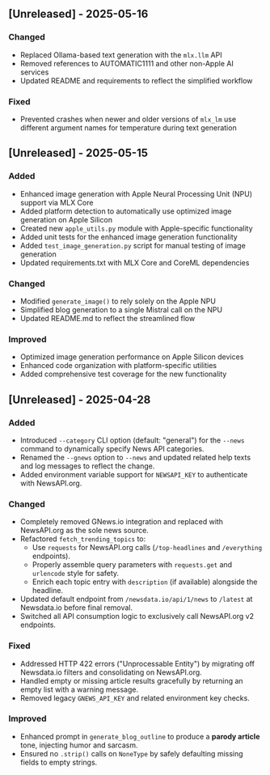 
## [Unreleased] - 2025-05-16

### Changed
- Replaced Ollama-based text generation with the `mlx.llm` API
- Removed references to AUTOMATIC1111 and other non-Apple AI services
- Updated README and requirements to reflect the simplified workflow

### Fixed
- Prevented crashes when newer and older versions of `mlx_lm` use
  different argument names for temperature during text generation

## [Unreleased] - 2025-05-15

### Added
- Enhanced image generation with Apple Neural Processing Unit (NPU) support via MLX Core
- Added platform detection to automatically use optimized image generation on Apple Silicon
- Created new `apple_utils.py` module with Apple-specific functionality
- Added unit tests for the enhanced image generation functionality
- Added `test_image_generation.py` script for manual testing of image generation
- Updated requirements.txt with MLX Core and CoreML dependencies

### Changed
- Modified `generate_image()` to rely solely on the Apple NPU
- Simplified blog generation to a single Mistral call on the NPU
- Updated README.md to reflect the streamlined flow

### Improved
- Optimized image generation performance on Apple Silicon devices
- Enhanced code organization with platform-specific utilities
- Added comprehensive test coverage for the new functionality

## [Unreleased] - 2025-04-28

### Added
- Introduced `--category` CLI option (default: "general") for the `--news` command to dynamically specify News API categories.
- Renamed the `--gnews` option to `--news` and updated related help texts and log messages to reflect the change.
- Added environment variable support for `NEWSAPI_KEY` to authenticate with NewsAPI.org.

### Changed
- Completely removed GNews.io integration and replaced with NewsAPI.org as the sole news source.
- Refactored `fetch_trending_topics` to:
  - Use `requests` for NewsAPI.org calls (`/top-headlines` and `/everything` endpoints).
  - Properly assemble query parameters with `requests.get` and `urlencode` style for safety.
  - Enrich each topic entry with `description` (if available) alongside the headline.
- Updated default endpoint from `/newsdata.io/api/1/news` to `/latest` at Newsdata.io before final removal.
- Switched all API consumption logic to exclusively call NewsAPI.org v2 endpoints.

### Fixed
- Addressed HTTP 422 errors ("Unprocessable Entity") by migrating off Newsdata.io filters and consolidating on NewsAPI.org.
- Handled empty or missing article results gracefully by returning an empty list with a warning message.
- Removed legacy `GNEWS_API_KEY` and related environment key checks.

### Improved
- Enhanced prompt in `generate_blog_outline` to produce a **parody article** tone, injecting humor and sarcasm.
- Ensured no `.strip()` calls on `NoneType` by safely defaulting missing fields to empty strings.